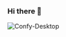 ### Hi there 👋

![Confy-Desktop](https://raw.githubusercontent.com/alxmcr/react-conference-schedule/master/screenshoots/desktop/confy-desktop.png)

<!--
**alxmcr/alxmcr** is a ✨ _special_ ✨ repository because its `README.md` (this file) appears on your GitHub profile.

Here are some ideas to get you started:

- 🔭 I’m currently working on ...
- 🌱 I’m currently learning ...
- 👯 I’m looking to collaborate on ...
- 🤔 I’m looking for help with ...
- 💬 Ask me about ...
- 📫 How to reach me: ...
- 😄 Pronouns: ...
- ⚡ Fun fact: ...
-->
